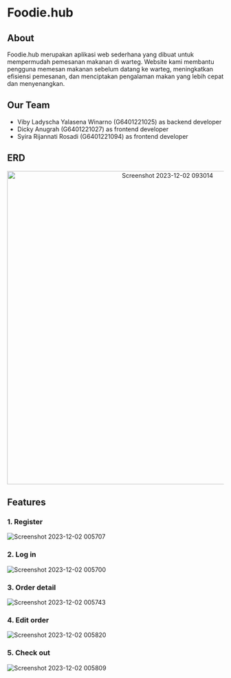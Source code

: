 # Foodie.hub
## About
Foodie.hub merupakan aplikasi web sederhana yang dibuat untuk mempermudah pemesanan makanan di warteg. Website kami membantu pengguna memesan makanan sebelum datang ke warteg, meningkatkan efisiensi pemesanan, dan menciptakan pengalaman makan yang lebih cepat dan menyenangkan.

## Our Team
- Viby Ladyscha Yalasena Winarno (G6401221025) as backend developer
- Dicky Anugrah (G6401221027) as frontend developer
- Syira Rijannati Rosadi (G6401221094) as frontend developer

## ERD
<p align="center">
  <img width="730" alt="Screenshot 2023-12-02 093014" src="https://github.com/VibyLadyscha/foodie-hub/assets/118581262/d43c801e-379c-4888-8ceb-1433147b9795">
</p>

## Features
### 1. Register
  ![Screenshot 2023-12-02 005707](https://github.com/VibyLadyscha/foodie-hub/assets/118581262/d0951b44-c846-4fb6-9b56-776ddb1aa815)
### 2. Log in
  ![Screenshot 2023-12-02 005700](https://github.com/VibyLadyscha/foodie-hub/assets/118581262/b13c2d65-b8bd-44d1-a7ce-026419c4f62b)
### 3. Order detail
  ![Screenshot 2023-12-02 005743](https://github.com/VibyLadyscha/foodie-hub/assets/118581262/cc991eab-9666-4605-babe-9366c03f001e)
### 4. Edit order
  ![Screenshot 2023-12-02 005820](https://github.com/VibyLadyscha/foodie-hub/assets/118581262/8ce9f627-8f54-4a58-9702-4f310df30130)
### 5. Check out
  ![Screenshot 2023-12-02 005809](https://github.com/VibyLadyscha/foodie-hub/assets/118581262/b0e6b7a5-4c4f-4d3f-a915-ff2b344ccfff)
